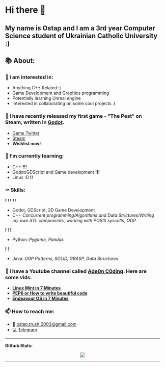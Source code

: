 # Hi there 👋

My name is Ostap and I am a 3rd year Computer Science student of Ukrainian Catholic University :)
---

## 📚 About:

### 💾 I am interested in:
- Anything C++ Related :)
- Game Development and Graphics programming
- Potentially learning Unreal engine
- Interested in collaborating on some cool projects :)

### 🔭 I have recently released my first game - "The Pest" on Steam, written in [Godot](https://godotengine.org/).
- [Game Twitter](https://twitter.com/thepestgame)
- [Steam](https://store.steampowered.com/app/1823100/The_Pest/)
- **Wishlist now!**

### 🌱 I’m currently learning:
- С++ **!!!**
- Godot/GDScript and Game development **!!!**
- Linux :D **!!**


### ⚰️ Skills:
**! ! ! ! !**
- Godot, GDScript, 2D Game Development
- C++ _Concurrent programming/Algorithms and Data Strictures/Writing my own STL components, working with POSIX syscalls, OOP_

**! ! !**
- Python: _Pygame, Pandas_

**! !**
- Java: _OOP Patterns, SOLID, GRASP, Data Structures_

### 🎥 I have a Youtube channel called [Ade0n C0ding](https://www.youtube.com/c/Ade0nC0ding). Here are some vids:

 - **[Linux Mint in 7 Minutes](https://youtu.be/S2LXbadQuwQ)**
 - **[PEP8 or How to write beautiful code](https://www.youtube.com/watch?v=Y8wAAZwPFhs&t=257s)**
 - **[Endeavour OS in 7 Minutes](https://youtu.be/BxPpWnFF6Jw)**

### 📫 How to reach me:
- 📃 <ostap.trush.2003@gmail.com> 
- 💻 [Telegram](https://t.me/ade0n18)

---

**Github Stats:**

<p align="center">
  
  <img src="https://github-readme-stats.vercel.app/api?username=Adeon18&count_private=true&show_icons=true&theme=tokyonight">
  
<!--   <img src="https://github-readme-stats.vercel.app/api/top-langs/?username=Adeon18&count_private=true&theme=dracula"> -->


</p>

---
